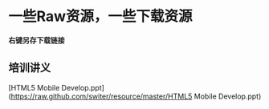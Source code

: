 一些Raw资源，一些下载资源 
========

__右键另存下载链接__

## 培训讲义

[HTML5 Mobile Develop.ppt](https://raw.github.com/switer/resource/master/HTML5 Mobile Develop.ppt)


